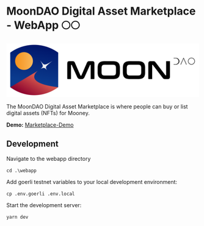 # MoonDAO Digital Asset Marketplace - WebApp 🌕🌕

[![](/public/Original_Black.png)](https://moondao-marketplace-test.netlify.app/)

The MoonDAO Digital Asset Marketplace is where people can buy or list digital assets (NFTs) for Mooney.

**Demo:** [Marketplace-Demo](https://moondao-marketplace-test.netlify.app/)

## Development
Navigate to the webapp directory
```
cd .\webapp
```

Add goerli testnet variables to your local development environment:
```
cp .env.goerli .env.local
```

Start the development server:
```
yarn dev
```
